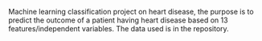 Machine learning classification project on heart disease, the purpose is to predict 
the outcome of a patient having heart disease based on 13 features/independent variables.
The data used is in the repository.
